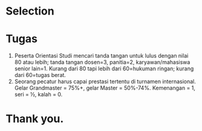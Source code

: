 # Selection
# Tugas 
1. Peserta Orientasi Studi mencari tanda tangan untuk lulus dengan nilai 80 atau lebih; tanda tangan dosen=3, panitia=2, karyawan/mahasiswa senior lain=1. Kurang dari 80 tapi lebih dari 60=hukuman ringan; kurang dari 60=tugas berat.
2. Seorang pecatur harus capai prestasi tertentu di turnamen internasional. Gelar Grandmaster = 75%+, gelar Master = 50%-74%. Kemenangan = 1, seri = ½, kalah = 0.
# Thank you.
